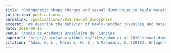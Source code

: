 ```yaml
---
title: "Ontogenetic shape changes and sexual dimorphism in Aegla marginata Bond-Buckup and Buckup, 1994"
collection: publications
permalink: /publications/2018_sexual_dimorphism
excerpt: 'We describe the behavior of newly-hatched juveniles and maternal care in Aegla schmitti.'
date: 2018-06-15
venue: 'Anais da Academia Brasileira de Ciencias'
paperurl: 'http://caroladam.github.io/files/adam_et_al_2018_sexual_dimorphism'
citation: 'Adam, C. L., Marochi, M. Z., & Masunari, S. (2018). Ontogenetic shape changes and sexual dimorphism in Aegla marginata Bond-Buckup and Buckup, 1994. Anais da Academia Brasileira de Ciências, 90(02), 1521-1532.'
---
```

